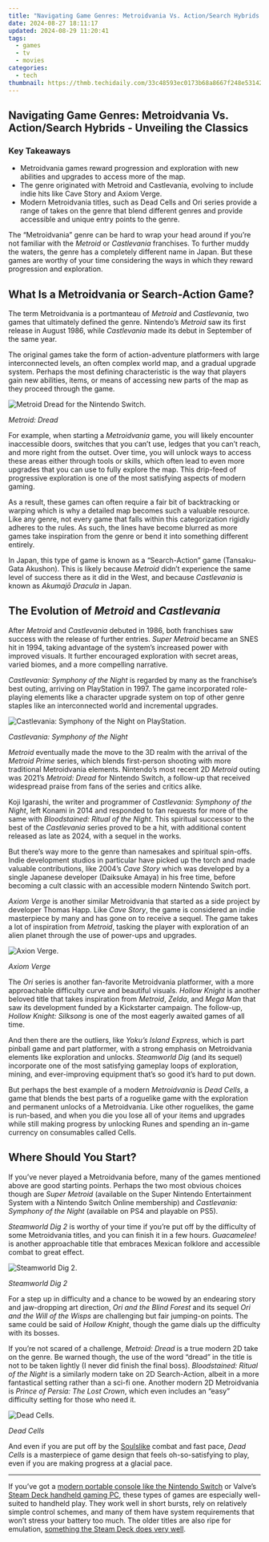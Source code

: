 ```yaml
---
title: "Navigating Game Genres: Metroidvania Vs. Action/Search Hybrids - Unveiling the Classics"
date: 2024-08-27 18:11:17
updated: 2024-08-29 11:20:41
tags:
  - games
  - tv
  - movies
categories:
  - tech
thumbnail: https://thmb.techidaily.com/33c48593ec0173b68a8667f248e53142d39bc8c3611fadd3a7f85564f8ade76e.jpg
---
```


## Navigating Game Genres: Metroidvania Vs. Action/Search Hybrids - Unveiling the Classics

### Key Takeaways

* Metroidvania games reward progression and exploration with new abilities and upgrades to access more of the map.
* The genre originated with Metroid and Castlevania, evolving to include indie hits like Cave Story and Axiom Verge.
* Modern Metroidvania titles, such as Dead Cells and Ori series provide a range of takes on the genre that blend different genres and provide accessible and unique entry points to the genre.

 The “Metroidvania” genre can be hard to wrap your head around if you’re not familiar with the _Metroid_ or _Castlevania_ franchises. To further muddy the waters, the genre has a completely different name in Japan. But these games are worthy of your time considering the ways in which they reward progression and exploration.

##  What Is a Metroidvania or Search-Action Game?

 The term Metroidvania is a portmanteau of _Metroid_ and _Castlevania_, two games that ultimately defined the genre. Nintendo’s _Metroid_ saw its first release in August 1986, while _Castlevania_ made its debut in September of the same year.

 The original games take the form of action-adventure platformers with large interconnected levels, an often complex world map, and a gradual upgrade system. Perhaps the most defining characteristic is the way that players gain new abilities, items, or means of accessing new parts of the map as they proceed through the game.

![Metroid Dread for the Nintendo Switch.](https://static1.howtogeekimages.com/wordpress/wp-content/uploads/2024/08/metroid_dread.JPG) 

_Metroid: Dread_

 For example, when starting a _Metroidvania_ game, you will likely encounter inaccessible doors, switches that you can’t use, ledges that you can’t reach, and more right from the outset. Over time, you will unlock ways to access these areas either through tools or skills, which often lead to even more upgrades that you can use to fully explore the map. This drip-feed of progressive exploration is one of the most satisfying aspects of modern gaming.

 As a result, these games can often require a fair bit of backtracking or warping which is why a detailed map becomes such a valuable resource. Like any genre, not every game that falls within this categorization rigidly adheres to the rules. As such, the lines have become blurred as more games take inspiration from the genre or bend it into something different entirely.

 In Japan, this type of game is known as a “Search-Action” game (Tansaku-Gata Akushon). This is likely because _Metroid_ didn’t experience the same level of success there as it did in the West, and because _Castlevania_ is known as _Akumajō Dracula_ in Japan.

##  The Evolution of _Metroid_ and _Castlevania_ 

 After _Metroid_ and _Castlevania_ debuted in 1986, both franchises saw success with the release of further entries. _Super Metroid_ became an SNES hit in 1994, taking advantage of the system’s increased power with improved visuals. It further encouraged exploration with secret areas, varied biomes, and a more compelling narrative.

_Castlevania: Symphony of the Night_ is regarded by many as the franchise’s best outing, arriving on PlayStation in 1997\. The game incorporated role-playing elements like a character upgrade system on top of other genre staples like an interconnected world and incremental upgrades.

![Castlevania: Symphony of the Night on PlayStation.](https://static1.howtogeekimages.com/wordpress/wp-content/uploads/2024/08/castlevania_sotn.jpg) 

_Castlevania: Symphony of the Night_

_Metroid_ eventually made the move to the 3D realm with the arrival of the _Metroid Prime_ series, which blends first-person shooting with more traditional Metroidvania elements. Nintendo’s most recent 2D _Metroid_ outing was 2021’s _Metroid: Dread_ for Nintendo Switch, a follow-up that received widespread praise from fans of the series and critics alike.

 Koji Igarashi, the writer and programmer of _Castlevania: Symphony of the Night_, left Konami in 2014 and responded to fan requests for more of the same with _Bloodstained: Ritual of the Night_. This spiritual successor to the best of the _Castlevania_ series proved to be a hit, with additional content released as late as 2024, with a sequel in the works.

 But there’s way more to the genre than namesakes and spiritual spin-offs. Indie development studios in particular have picked up the torch and made valuable contributions, like 2004’s _Cave Story_ which was developed by a single Japanese developer (Daiksuke Amaya) in his free time, before becoming a cult classic with an accessible modern Nintendo Switch port.

_Axiom Verge_ is another similar Metroidvania that started as a side project by developer Thomas Happ. Like _Cave Story_, the game is considered an indie masterpiece by many and has gone on to receive a sequel. The game takes a lot of inspiration from _Metroid_, tasking the player with exploration of an alien planet through the use of power-ups and upgrades.

![Axion Verge.](https://static1.howtogeekimages.com/wordpress/wp-content/uploads/2024/08/screenshot-2024-08-09-at-10-40-14.png) 

_Axiom Verge_

 The _Ori_ series is another fan-favorite Metroidvania platformer, with a more approachable difficulty curve and beautiful visuals. _Hollow Knight_ is another beloved title that takes inspiration from _Metroid_, _Zelda_, and _Mega Man_ that saw its development funded by a Kickstarter campaign. The follow-up, _Hollow Knight: Silksong_ is one of the most eagerly awaited games of all time.

 And then there are the outliers, like _Yoku’s Island Express_, which is part pinball game and part platformer, with a strong emphasis on Metroidvania elements like exploration and unlocks. _Steamworld Dig_ (and its sequel) incorporate one of the most satisfying gameplay loops of exploration, mining, and ever-improving equipment that’s so good it’s hard to put down.

 But perhaps the best example of a modern _Metroidvania_ is _Dead Cells_, a game that blends the best parts of a roguelike game with the exploration and permanent unlocks of a Metroidvania. Like other roguelikes, the game is run-based, and when you die you lose all of your items and upgrades while still making progress by unlocking Runes and spending an in-game currency on consumables called Cells.

##  Where Should You Start?

 If you’ve never played a Metroidvania before, many of the games mentioned above are good starting points. Perhaps the two most obvious choices though are _Super Metroid_ (available on the Super Nintendo Entertainment System with a Nintendo Switch Online membership) and _Castlevania: Symphony of the Night_ (available on PS4 and playable on PS5).

_Steamworld Dig 2_ is worthy of your time if you’re put off by the difficulty of some Metroidvania titles, and you can finish it in a few hours. _Guacamelee!_ is another approachable title that embraces Mexican folklore and accessible combat to great effect.

![Steamworld Dig 2.](https://static1.howtogeekimages.com/wordpress/wp-content/uploads/2024/08/screenshot-2024-08-09-at-11-03-37.png) 

_Steamworld Dig 2_

 For a step up in difficulty and a chance to be wowed by an endearing story and jaw-dropping art direction, _Ori and the Blind Forest_ and its sequel _Ori and the Will of the Wisps_ are challenging but fair jumping-on points. The same could be said of _Hollow Knight_, though the game dials up the difficulty with its bosses.

 If you’re not scared of a challenge, _Metroid: Dread_ is a true modern 2D take on the genre. Be warned though, the use of the word “dread” in the title is not to be taken lightly (I never did finish the final boss). _Bloodstained: Ritual of the Night_ is a similarly modern take on 2D Search-Action, albeit in a more fantastical setting rather than a sci-fi one. Another modern 2D Metroidvania is _Prince of Persia: The Lost Crown_, which even includes an “easy” difficulty setting for those who need it.

![Dead Cells.](https://static1.howtogeekimages.com/wordpress/wp-content/uploads/2024/08/screenshot-2024-08-09-at-11-06-36.png) 

_Dead Cells_

 And even if you are put off by the [Soulslike](https://instagram-videos.techidaily.com/updated-tutorial-uploading-youtube-to-instagram-stories-effortlessly/) combat and fast pace, _Dead Cells_ is a masterpiece of game design that feels oh-so-satisfying to play, even if you are making progress at a glacial pace.

---

 If you’ve got a [modern portable console like the Nintendo Switch](https://win-dash.techidaily.com/brother-mfc-l2740dw-11-drivers-free-windows-downloads-compatible-with-various-versions-of-microsoft-os/) or Valve’s [Steam Deck handheld gaming PC](https://visual-screen-recording.techidaily.com/new-2024-approved-utilizing-internal-screen-recording-on-huaweis-mate-1020-and-p-models-p20-p10/), these types of games are especially well-suited to handheld play. They work well in short bursts, rely on relatively simple control schemes, and many of them have system requirements that won’t stress your battery too much. The older titles are also ripe for emulation, [something the Steam Deck does very well](https://phone-solutions.techidaily.com/in-2024-life360-circle-everything-you-need-to-know-on-realme-11-pro-drfone-by-drfone-virtual-android/).

<ins class="adsbygoogle"
     style="display:block"
     data-ad-format="autorelaxed"
     data-ad-client="ca-pub-7571918770474297"
     data-ad-slot="1223367746"></ins>



<ins class="adsbygoogle"
     style="display:block"
     data-ad-client="ca-pub-7571918770474297"
     data-ad-slot="8358498916"
     data-ad-format="auto"
     data-full-width-responsive="true"></ins>
